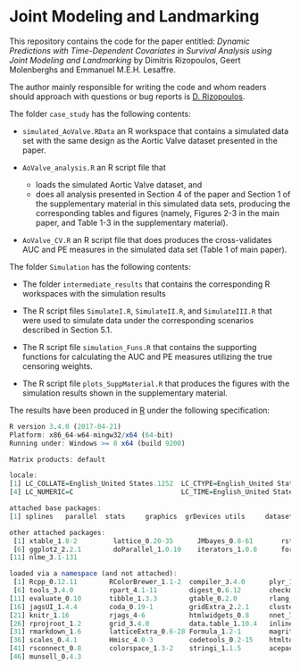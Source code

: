 # Joint Modeling and Landmarking

This repository contains the code for the paper entitled: *Dynamic Predictions with 
Time-Dependent Covariates in Survival Analysis using Joint Modeling and Landmarking* by
Dimitris Rizopoulos, Geert Molenberghs and Emmanuel M.E.H. Lesaffre.

The author mainly responsible for writing the code and whom readers should approach with
questions or bug reports is [D. Rizopoulos](mailto:d.rizopoulos@erasmusmc.nl).

The folder `case_study` has the following contents:

- `simulated_AoValve.RData` an R workspace that contains a simulated data set with the same
design as the Aortic Valve dataset presented in the paper.

- `AoValve_analysis.R` an R script file that 
    + loads the simulated Aortic Valve dataset, and
    + does all analysis presented in Section 4 of the paper and Section 1 of the 
    supplementary material in this simulated data sets, producing the corresponding tables
    and figures (namely, Figures 2-3 in the main paper, and Table 1-3 in the 
    supplementary material).

- `AoValve_CV.R` an R script file that does produces the cross-validates AUC and PE 
measures in the simulated data set (Table 1 of main paper).

The folder `Simulation` has the following contents:

- The folder `intermediate_results` that contains the corresponding R workspaces with the
simulation results

- The R script files `SimulateI.R`, `SimulateII.R`, and `SimulateIII.R` that were used to
simulate data under the corresponding scenarios described in Section 5.1.

- The R script file `simulation_Funs.R` that contains the supporting functions for 
calculating the AUC and PE measures utilizing the true censoring weights.

- The R script file `plots_SuppMaterial.R` that produces the figures with the simulation 
results shown in the supplementary material.

The results have been produced in [R](https://cran.r-project.org/) under the following 
specification:
```r
R version 3.4.0 (2017-04-21)
Platform: x86_64-w64-mingw32/x64 (64-bit)
Running under: Windows >= 8 x64 (build 9200)

Matrix products: default

locale:
[1] LC_COLLATE=English_United States.1252  LC_CTYPE=English_United States.1252    LC_MONETARY=English_United States.1252
[4] LC_NUMERIC=C                           LC_TIME=English_United States.1252    

attached base packages:
[1] splines   parallel  stats     graphics  grDevices utils     datasets  methods   base     

other attached packages:
 [1] xtable_1.8-2         lattice_0.20-35      JMbayes_0.8-61       rstan_2.15.1         StanHeaders_2.15.0-1
 [6] ggplot2_2.2.1        doParallel_1.0.10    iterators_1.0.8      foreach_1.4.3        survival_2.41-3     
[11] nlme_3.1-131        

loaded via a namespace (and not attached):
 [1] Rcpp_0.12.11        RColorBrewer_1.1-2  compiler_3.4.0      plyr_1.8.4          base64enc_0.1-3    
 [6] tools_3.4.0         rpart_4.1-11        digest_0.6.12       checkmate_1.8.2     htmlTable_1.9      
[11] evaluate_0.10       tibble_1.3.3        gtable_0.2.0        rlang_0.1.1         Matrix_1.2-10      
[16] jagsUI_1.4.4        coda_0.19-1         gridExtra_2.2.1     cluster_2.0.6       stringr_1.2.0      
[21] knitr_1.16          rjags_4-6           htmlwidgets_0.8     nnet_7.3-12         stats4_3.4.0       
[26] rprojroot_1.2       grid_3.4.0          data.table_1.10.4   inline_0.3.14       foreign_0.8-68     
[31] rmarkdown_1.6       latticeExtra_0.6-28 Formula_1.2-1       magrittr_1.5        backports_1.1.0    
[36] scales_0.4.1        Hmisc_4.0-3         codetools_0.2-15    htmltools_0.3.6     MASS_7.3-47        
[41] rsconnect_0.8       colorspace_1.3-2    stringi_1.1.5       acepack_1.4.1       lazyeval_0.2.0     
[46] munsell_0.4.3    
```